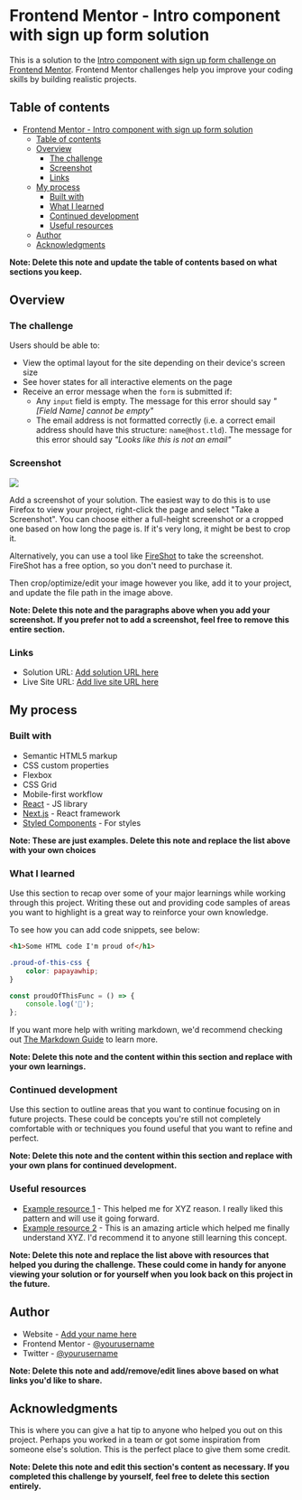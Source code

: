 # Frontend Mentor - Intro component with sign up form solution

This is a solution to the [Intro component with sign up form challenge on Frontend Mentor](https://www.frontendmentor.io/challenges/intro-component-with-signup-form-5cf91bd49edda32581d28fd1). Frontend Mentor challenges help you improve your coding skills by building realistic projects.

## Table of contents

-    [Frontend Mentor - Intro component with sign up form solution](#frontend-mentor---intro-component-with-sign-up-form-solution)
     -    [Table of contents](#table-of-contents)
     -    [Overview](#overview)
          -    [The challenge](#the-challenge)
          -    [Screenshot](#screenshot)
          -    [Links](#links)
     -    [My process](#my-process)
          -    [Built with](#built-with)
          -    [What I learned](#what-i-learned)
          -    [Continued development](#continued-development)
          -    [Useful resources](#useful-resources)
     -    [Author](#author)
     -    [Acknowledgments](#acknowledgments)

**Note: Delete this note and update the table of contents based on what sections you keep.**

## Overview

### The challenge

Users should be able to:

-    View the optimal layout for the site depending on their device's screen size
-    See hover states for all interactive elements on the page
-    Receive an error message when the `form` is submitted if:
     -    Any `input` field is empty. The message for this error should say _"[Field Name] cannot be empty"_
     -    The email address is not formatted correctly (i.e. a correct email address should have this structure: `name@host.tld`). The message for this error should say _"Looks like this is not an email"_

### Screenshot

![](./screenshot.jpg)

Add a screenshot of your solution. The easiest way to do this is to use Firefox to view your project, right-click the page and select "Take a Screenshot". You can choose either a full-height screenshot or a cropped one based on how long the page is. If it's very long, it might be best to crop it.

Alternatively, you can use a tool like [FireShot](https://getfireshot.com/) to take the screenshot. FireShot has a free option, so you don't need to purchase it.

Then crop/optimize/edit your image however you like, add it to your project, and update the file path in the image above.

**Note: Delete this note and the paragraphs above when you add your screenshot. If you prefer not to add a screenshot, feel free to remove this entire section.**

### Links

-    Solution URL: [Add solution URL here](https://your-solution-url.com)
-    Live Site URL: [Add live site URL here](https://your-live-site-url.com)

## My process

### Built with

-    Semantic HTML5 markup
-    CSS custom properties
-    Flexbox
-    CSS Grid
-    Mobile-first workflow
-    [React](https://reactjs.org/) - JS library
-    [Next.js](https://nextjs.org/) - React framework
-    [Styled Components](https://styled-components.com/) - For styles

**Note: These are just examples. Delete this note and replace the list above with your own choices**

### What I learned

Use this section to recap over some of your major learnings while working through this project. Writing these out and providing code samples of areas you want to highlight is a great way to reinforce your own knowledge.

To see how you can add code snippets, see below:

```html
<h1>Some HTML code I'm proud of</h1>
```

```css
.proud-of-this-css {
	color: papayawhip;
}
```

```js
const proudOfThisFunc = () => {
	console.log('🎉');
};
```

If you want more help with writing markdown, we'd recommend checking out [The Markdown Guide](https://www.markdownguide.org/) to learn more.

**Note: Delete this note and the content within this section and replace with your own learnings.**

### Continued development

Use this section to outline areas that you want to continue focusing on in future projects. These could be concepts you're still not completely comfortable with or techniques you found useful that you want to refine and perfect.

**Note: Delete this note and the content within this section and replace with your own plans for continued development.**

### Useful resources

-    [Example resource 1](https://www.example.com) - This helped me for XYZ reason. I really liked this pattern and will use it going forward.
-    [Example resource 2](https://www.example.com) - This is an amazing article which helped me finally understand XYZ. I'd recommend it to anyone still learning this concept.

**Note: Delete this note and replace the list above with resources that helped you during the challenge. These could come in handy for anyone viewing your solution or for yourself when you look back on this project in the future.**

## Author

-    Website - [Add your name here](https://www.your-site.com)
-    Frontend Mentor - [@yourusername](https://www.frontendmentor.io/profile/yourusername)
-    Twitter - [@yourusername](https://www.twitter.com/yourusername)

**Note: Delete this note and add/remove/edit lines above based on what links you'd like to share.**

## Acknowledgments

This is where you can give a hat tip to anyone who helped you out on this project. Perhaps you worked in a team or got some inspiration from someone else's solution. This is the perfect place to give them some credit.

**Note: Delete this note and edit this section's content as necessary. If you completed this challenge by yourself, feel free to delete this section entirely.**
